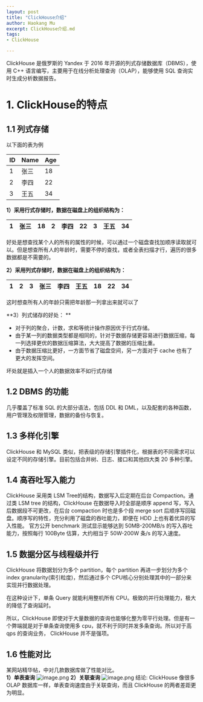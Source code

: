 ```yaml
---
layout: post
title: "ClickHouse介绍"
author: Haokang Mu
excerpt: ClickHouse介绍.md
tags:
- ClickHouse

---
```


ClickHouse 是俄罗斯的 Yandex 于 2016 年开源的列式存储数据库（DBMS），使用 C++ 语言编写，主要用于在线分析处理查询（OLAP），能够使用 SQL 查询实时生成分析数据报告。
# 1. ClickHouse的特点
## 1.1 列式存储
以下面的表为例

| ID | Name | Age |
| --- | --- | --- |
| 1 | 张三 | 18 |
| 2 | 李四 | 22 |
| 3 | 王五 | 34 |


**1）采用行式存储时，数据在磁盘上的组织结构为：**

| 1 | 张三 | 18 | 2 | 李四 | 22 | 3 | 王五 | 34 |
| --- | --- | --- | --- | --- | --- | --- | --- | --- |

好处是想查找某个人的所有的属性的时候，可以通过一个磁盘查找加顺序读取就可以。但是想查所有人的年龄时，需要不停的查找，或者全表扫描才行，遍历的很多数据都是不需要的。

**2）采用列式存储时，数据在磁盘上的组织结构为：**

| 1 | 2 | 3 | 张三 | 李四 | 王五 | 18 | 22 | 34 |
| --- | --- | --- | --- | --- | --- | --- | --- | --- |

这时想查所有人的年龄只需把年龄那一列拿出来就可以了 

**3）列式储存的好处： **

- 对于列的聚合，计数，求和等统计操作原因优于行式存储。
- 由于某一列的数据类型都是相同的，针对于数据存储更容易进行数据压缩，每一列选择更优的数据压缩算法，大大提高了数据的压缩比重。 
- 由于数据压缩比更好，一方面节省了磁盘空间，另一方面对于 cache 也有了更大的发挥空间。

坏处就是插入一个人的数据效率不如行式存储

## 1.2 DBMS 的功能 
几乎覆盖了标准 SQL 的大部分语法，包括 DDL 和 DML，以及配套的各种函数，用户管理及权限管理，数据的备份与恢复。 

## 1.3 多样化引擎 
ClickHouse 和 MySQL 类似，把表级的存储引擎插件化，根据表的不同需求可以设定不同的存储引擎。目前包括合并树、日志、接口和其他四大类 20 多种引擎。 

## 1.4 高吞吐写入能力 
ClickHouse 采用类 LSM Tree的结构，数据写入后定期在后台 Compaction。通过类 LSM tree 的结构，ClickHouse 在数据导入时全部是顺序 append 写，写入后数据段不可更改，在后台 compaction 时也是多个段 merge sort 后顺序写回磁盘。顺序写的特性，充分利用了磁盘的吞吐能力，即便在 HDD 上也有着优异的写入性能。 
官方公开 benchmark 测试显示能够达到 50MB-200MB/s 的写入吞吐能力，按照每行 100Byte 估算，大约相当于 50W-200W 条/s 的写入速度。 

## 1.5 数据分区与线程级并行 
ClickHouse 将数据划分为多个 partition，每个 partition 再进一步划分为多个 index granularity(索引粒度)，然后通过多个 CPU核心分别处理其中的一部分来实现并行数据处理。 

在这种设计下，单条 Query 就能利用整机所有 CPU。极致的并行处理能力，极大的降低了查询延时。 

所以，ClickHouse 即使对于大量数据的查询也能够化整为零平行处理。但是有一个弊端就是对于单条查询使用多 cpu，就不利于同时并发多条查询。所以对于高 qps 的查询业务， ClickHouse 并不是强项。
## 
## 1.6 性能对比 
某网站精华帖，中对几款数据库做了性能对比。  
**1）单表查询**
![image.png](https://cdn.nlark.com/yuque/0/2022/png/25452040/1650448259578-29517dd7-831b-45d5-bf08-ba0485e3f0c6.png#clientId=ua0875d5c-8ed7-4&crop=0&crop=0&crop=1&crop=1&from=paste&height=220&id=uc7b61c51&margin=%5Bobject%20Object%5D&name=image.png&originHeight=220&originWidth=952&originalType=binary&ratio=1&rotation=0&showTitle=false&size=161076&status=done&style=none&taskId=u57017cb3-c6c7-4464-8bd1-c1060d2e848&title=&width=952)
**2）关联查询**
![image.png](https://cdn.nlark.com/yuque/0/2022/png/25452040/1650448285948-568a449c-7897-437a-97af-acf00728809c.png#clientId=ua0875d5c-8ed7-4&crop=0&crop=0&crop=1&crop=1&from=paste&height=343&id=u746cd365&margin=%5Bobject%20Object%5D&name=image.png&originHeight=343&originWidth=950&originalType=binary&ratio=1&rotation=0&showTitle=false&size=232691&status=done&style=none&taskId=u815296c3-5d80-4c47-99db-5f94d3140ab&title=&width=950)
结论: ClickHouse 像很多 OLAP 数据库一样，单表查询速度由于关联查询，而且 ClickHouse 的两者差距更为明显。


